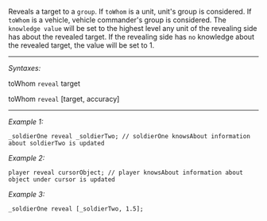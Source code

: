 Reveals a target to a `group`. If `toWhom` is a unit, unit's group is considered. If `toWhom` is a vehicle, vehicle commander's group is considered.  The `knowledge value` will be set to the highest level any unit of the revealing side has about the revealed target. If the revealing side has `no` knowledge about the revealed target, the value will be set to 1.


---
*Syntaxes:*

toWhom `reveal` target

toWhom `reveal` [target, accuracy]

---
*Example 1:*

```sqf
_soldierOne reveal _soldierTwo; // soldierOne knowsAbout information about soldierTwo is updated
```

*Example 2:*

```sqf
player reveal cursorObject; // player knowsAbout information about object under cursor is updated
```

*Example 3:*

```sqf
_soldierOne reveal [_soldierTwo, 1.5];
```